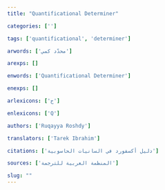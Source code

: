 ```yaml
---
title: "Quantificational Determiner"

categories: ['']

tags: ['quantificational', 'determiner']

arwords: ['محدّد كمي']

arexps: []

enwords: ['Quantificational Determiner']

enexps: []

arlexicons: ['ح']

enlexicons: ['Q']

authors: ['Ruqayya Roshdy']

translators: ['Tarek Ibrahim']

citations: ['دليل أكسفورد في السانيات الحاسوبية']

sources: ['المنظمة العربية للترجمة']

slug: ""
---
```


